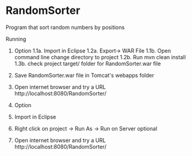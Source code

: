 # RandomSorter
Program that sort random numbers by positions

Running
1. Option
1.1a. Import in Eclipse
1.2a. Export-> WAR File
1.1b. Open command line change directory to project
1.2b. Run mvn clean install 
1.3b. check project target/ folder for RandomSorter.war file
3. Save RandomSorter.war file in Tomcat's webapps folder
4. Open internet browser and try a URL http://localhost:8080/RandomSorter/

2. Option
1. Import in Eclipse
2. Right click on project -> Run As -> Run on Server
optional
3. Open internet browser and try a URL http://localhost:8080/RandomSorter/